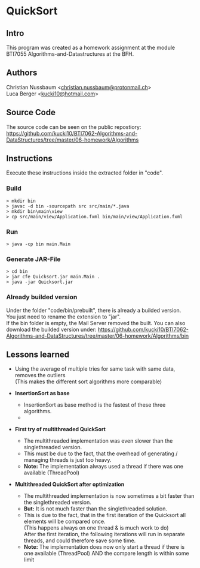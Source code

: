# QuickSort #

## Intro
This program was created as a homework assignment at the module BTI7055 Algorithms-and-Datastructures at the BFH.

## Authors
Christian Nussbaum \<christian.nussbaum@protonmail.ch\> <br>
Luca Berger \<kucki10@hotmail.com\>

## Source Code
The source code can be seen on the public repostiory:
https://github.com/kucki10/BTI7062-Algorithms-and-DataStructures/tree/master/06-homework/Algorithms

## Instructions
Execute these instructions inside the extracted folder in "code".

### Build

```
> mkdir bin
> javac -d bin -sourcepath src src/main/*.java
> mkdir bin\main\view
> cp src/main/view/Application.fxml bin/main/view/Application.fxml
```
### Run

```
> java -cp bin main.Main
```

### Generate JAR-File
```
> cd bin
> jar cfe Quicksort.jar main.Main .
> java -jar Quicksort.jar
```


### Already builded version
Under the folder "code/bin/prebuilt", there is already a builded version. <br />
You just need to rename the extension to "jar". <br />
If the bin folder is empty, the Mail Server removed the built.
You can also download the builded version under:
https://github.com/kucki10/BTI7062-Algorithms-and-DataStructures/tree/master/06-homework/Algorithms/bin <br />



## Lessons learned
- Using the average of multiple tries for same task with same data, removes the outliers <br />
  (This makes the different sort algorithms more comparable)
   
- **InsertionSort as base**
  - InsertionSort as base method is the fastest of these three algorithms.
  - 
   
- **First try of multithreaded QuickSort**
  - The multithreaded implementation was even slower than the singlethreaded version.
  - This must be due to the fact, that the overhead of generating / managing threads is just too heavy.
  - **Note:** The implementation always used a thread if there was one available (ThreadPool)
  
- **Multithreaded QuickSort after optimization**
  - The multithreaded implementation is now sometimes a bit faster than the singlethreaded version.
  - **But:** It is not much faster than the singlethreaded solution.
  - This is due to the fact, that in the first iteration of the Quicksort all elements will be compared once. <br /> 
    (This happens always on one thread & is much work to do) <br />
    After the first iteration, the following iterations will run in separate threads, and could therefore save some time.
  - **Note:** The implementation does now only start a thread if there is one available (ThreadPool) AND the compare length is within some limit